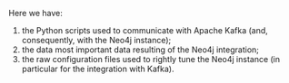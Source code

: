 Here we have:

1. the Python scripts used to communicate with Apache Kafka (and, consequently, with the Neo4j instance);
2. the data most important data resulting of the Neo4j integration;
3. the raw configuration files used to rightly tune the Neo4j instance (in particular for the integration with Kafka).
